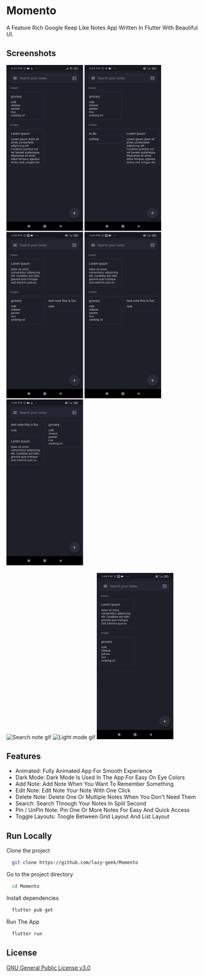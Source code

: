 
# Momento

A Feature Rich Google Keep Like Notes App Written In Flutter With Beautiful UI.


## Screenshots

<img src="github-assets\gif\Add-note-gif.gif" alt="Add note gif" width="200"/>
<img src="github-assets\gif\Edit-note-gif.gif" alt="Edit note gif" width="200"/>
<img src="github-assets\gif\Delete-note-gif.gif" alt="Delete note gif" width="200"/>
<img src="github-assets\gif\Toggle-view-gif.gif" alt="Toggle view gif" width="200"/>
<img src="github-assets\gif\Pin-note-gif.gif" alt="Pin note gif" width="200"/>
<br>
<br>
<img src="github-assets\gif\Search-note-gif.gif" alt="Search note gif" width="200"/>
<img src="github-assets\gif\Light-mode-gif.gif" alt="Light mode gif" width="200"/>
<img src="github-assets\gif\Share-note-gif.gif" alt="Share note gif" width="200"/>
  
## Features

- Animated: Fully Animated App For Smooth Experience
- Dark Mode: Dark Mode Is Used In The App For Easy On Eye Colors
- Add Note: Add Note When You Want To Remember Something
- Edit Note: Edit Note Your Note With One Click
- Delete Note: Delete One Or Multiple Notes When You Don't Need Them
- Search: Search Through Your Notes In Split Second
- Pin / UnPin Note: Pin One Or More Notes For Easy And Quick Access
- Toggle Layouts: Toogle Between Grid Layout And List Layout

  
  
## Run Locally

Clone the project

```bash
  git clone https://github.com/lazy-geek/Momento
```

Go to the project directory

```bash
  cd Momento
```

Install dependencies

```bash
  flutter pub get
```

Run The App

```bash
  flutter run
```

  
<!-- ## Feedback

If you have any feedback, please reach out to us at fake@fake.com -->

  
<!-- ## Roadmap

- Additional browser support

- Add more integrations -->

  
<!-- ## Support

For support, email fake@fake.com or join our Slack channel. -->

  
## License

[GNU General Public License v3.0](https://choosealicense.com/licenses/gpl-3.0/)

  